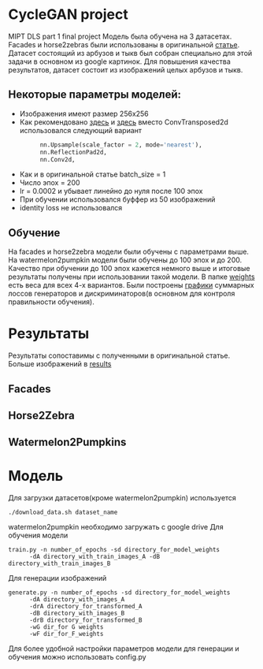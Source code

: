 # CycleGAN project
MIPT DLS part 1 final project
Модель была обучена на 3 датасетах. Facades и horse2zebras были использованы в оригинальной [статье](https://arxiv.org/abs/1703.10593). Датасет состоящий из арбузов и тыкв был собран специально для этой задачи в основном из google картинок. Для повышения качества результатов, датасет состоит из изображений целых арбузов и тыкв.
## Некоторые параметры моделей:
- Изображения имеют размер 256x256
- Как рекомендовано [здесь](https://github.com/junyanz/pytorch-CycleGAN-and-pix2pix/issues/190#issuecomment-358546675) и [здесь](https://distill.pub/2016/deconv-checkerboard/) вместо ConvTransposed2d использовался следующий вариант
~~~~python
         nn.Upsample(scale_factor = 2, mode='nearest'),
         nn.ReflectionPad2d,
         nn.Conv2d,
~~~~
- Как и в оригинальной статье batch_size = 1
- Число эпох = 200
- lr = 0.0002 и убывает линейно до нуля после 100 эпох
- При обучении использовался буффер из 50 изображений 
- identity loss не использовался
## Обучение 
На facades и horse2zebra модели были обучены с параметрами выше. На watermelon2pumpkin модели были обучены до 100 эпох и до 200. Качество при обучении до 100 эпох кажется немного выше и итоговые результаты получены при использовании такой модели. В папке [weights]() есть веса для всех 4-х вариантов. Были построены [графики]() суммарных лоссов генераторов и дискриминаторов(в основном для контроля правильности обучения). 
# Результаты
Результаты сопоставимы с полученными в оригинальной статье. Больше изображений в [results]()
## Facades
## Horse2Zebra
## Watermelon2Pumpkins
# Модель
Для загрузки датасетов(кроме watermelon2pumpkin) используется 
~~~~
./download_data.sh dataset_name
~~~~
watermelon2pumpkin необходимо загружать с google drive
Для обучения модели
~~~~
train.py -n number_of_epochs -sd directory_for_model_weights 
      -dA directory_with_train_images_A -dB directory_with_train_images_B
~~~~
Для генерации изображений 
~~~~
generate.py -n number_of_epochs -sd directory_for_model_weights 
      -dA directory_with_images_A 
      -drA directory_for_transformed_A
      -dB directory_with_images_B
      -drB directory_for_transformed_B
      -wG dir_for G weights
      -wF dir_for_F_weights
~~~~
Для более удобной настройки параметров модели для генерации и обучения можно использовать config.py
